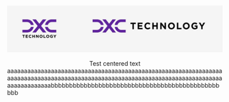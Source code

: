 ![alt-text](https://github.com/boyan-boyanov/FullStackProject/blob/main/dxcLogo.jpg)
<center>Test centered text</center>
aaaaaaaaaaaaaaaaaaaaaaaaaaaaaaaaaaaaaaaaaaaaaaaaaaaaaaaaaaaaaaaaaaaaaaaaaaaaaaaaaaaaaaaaaaaaaaaaaaaaaaaaaaaaaaaaaaaaaaaaaaaaaaaaaaaaaaaaaaaaabbbbbbbbbbbbbbbbbbbbbbbbbbbbbbbbbbbbbbbbbbbbbbbbb
